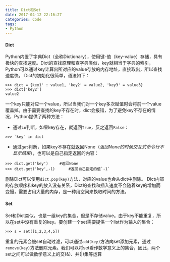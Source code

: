 ```yaml
---
title: Dict和Set
date: 2017-04-12 22:16:27
categories: Code
tags:
- Python
---
```

#### Dict
Python内置了字典Dict（全称Dictionary），使用键-值（key-value）存储，具有极快的查找速度。Dict的查找原理和查字典类似，key就相当于字典的索引，Python可以通过key计算出所对应的value存放的内存地址，直接取出，所以查找速度快。
Dict的初始化很简单，语法如下：

<!--more-->
```
>>> dict = {key1' : value1, 'key2' = value2, 'key3' = value3}
>>> dict['key2']
value2
```
一个key只能对应一个value，所以当我们对一个key多次赋值时会将前一个value覆盖掉。由于需要查找的key不存在时，dict会报错，为了避免key不存在的情况，Python提供了两种方法：
* 通过`in`判断，如果key存在，就返回`True`，反之返回`False`：
```
>>> `key` in dict
```
* 通过`get`判断，如果key不存在就返回None（*返回None的时候交互式命令行不显示结果*），也可以是自己指定返回的内容：
```
>>> dict.get('key')     #返回None
>>> dict.get('key',-1)      #返回自己指定的值`-1`
```
删除Dict可以使用`dict.pop(key)`方法，对应的value也会从dict中删除。
Dict内部的存放顺序和key的放入没有关系，Dict的查找和插入速度不会随着key的增加而变慢，需要占用大量的内存，是一种用空间来换取时间的方法。
#### Set
Set和Dict类似，也是一组key的集合，但是不存储value。由于key不能重复，所以在set中没有重复的key。要创建一个set需要提供一个list作为输入的集合：
```
>>> s = set([1,2,3,4,5])
```
重复的元素会被set自动过滤，可以通过`add(key)`方法向set添加元素，通过`remove(key)`方法删除元素。我们可以将set看作数学意义上的集合，因此，两个set之间可以做数学意义上的交(&)、并(|)集等运算

